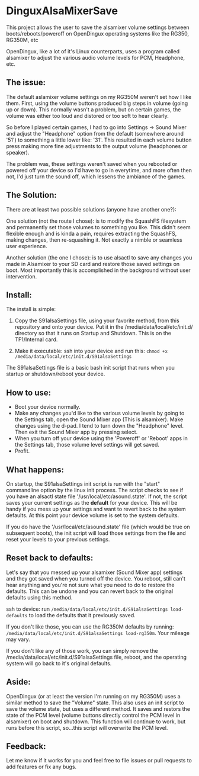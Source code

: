 # DinguxAlsaMixerSave
This project allows the user to save the alsamixer volume settings between boots/reboots/poweroff on OpenDingux operating systems like the RG350, RG350M, etc

OpenDingux, like a lot of it's Linux counterparts, uses a program called alsamixer to adjust the various audio volume levels for PCM, Headphone, etc.

## The issue:
The default aslamixer volume settings on my RG350M weren't set how I like them.  First, using the volume buttons produced big steps in volume (going up or down).  This normally wasn't a problem, but on certain games, the volume was either too loud and distored or too soft to hear clearly.  

So before I played certain games, I had to go into Settings -> Sound Mixer and adjust the "Headphone" option from the default (somewhere around '51') to something a little lower like: '31'.  This resulted in each volume button press making more fine adjustments to the output volume (headphones or speaker).

The problem was, these settings weren't saved when you rebooted or powered off your device so I'd have to go in everytime, and more often then not, I'd just turn the sound off, which lessens the ambiance of the games.

## The Solution:
There are at least two possible solutions (anyone have another one?):  

One solution (not the route I chose): is to modify the SquashFS filesystem and permanently set those volumes to something you like.  This didn't seem flexible enough and is kinda a pain, requires extracting the SquashFS, making changes, then re-squashing it.  Not exactly a nimble or seamless user experience.

Another solution (the one I chose): is to use alsactl to save any changes you made in Alsamixer to your SD card and restore those saved settings on boot. Most importantly this is accomplished in the background without user intervention.

## Install:
The install is simple:  

1) Copy the S91alsaSettings file, using your favorite method, from this repository and onto your device. Put it in the /media/data/local/etc/init.d/ directory so that it runs on Startup and Shutdown.  This is on the TF1/Internal card.  

2) Make it executable: ssh into your device and run this: `chmod +x /media/data/local/etc/init.d/S91alsaSettings`

The S91alsaSettings file is a basic bash init script that runs when you startup or shutdown/reboot your device.

## How to use:
- Boot your device normally.
- Make any changes you'd like to the various volume levels by going to the Settings tab, open the Sound Mixer app (This is alsamixer).  Make changes using the d-pad.  I tend to turn down the "Headphone" level.  Then exit the Sound Mixer app by pressing select.
- When you turn off your device using the 'Poweroff' or 'Reboot' apps in the Settings tab, those volume level settings will get saved. 
- Profit.

## What happens:
On startup, the S91alsaSettings init script is run with the "start" commandline option by the linux init process.  The script checks to see if you have an alsactl state file '/usr/local/etc/asound.state'.  If not, the script saves your current settings as the __default__ for your device.  This will be handy if you mess up your settings and want to revert back to the system defaults.  At this point your device volume is set to the system defaults.

If you do have the '/usr/local/etc/asound.state' file (which would be true on subsequent boots), the init script will load those settings from the file and reset your levels to your previous settings.

## Reset back to defaults:
Let's say that you messed up your alsamixer (Sound Mixer app) settings and they got saved when you turned off the device.  You reboot, still can't hear anything and you're not sure what you need to do to restore the defaults.  This can be undone and you can revert back to the original defaults using this method.

ssh to device: run `/media/data/local/etc/init.d/S91alsaSettings load-defaults` to load the defaults that it previously saved.

If you don't like those, you can use the RG350M defaults by running: `/media/data/local/etc/init.d/S91alsaSettings load-rg350m`.  Your mileage may vary.

If you don't like any of those work, you can simply remove the /media/data/local/etc/init.d/S91alsaSettings file, reboot, and the operating system will go back to it's original defaults.

## Aside:
OpenDingux (or at least the version I'm running on my RG350M) uses a similar method to save the "Volume" state.  This also uses an init script to save the volume state, but uses a different method.  It saves and restors the state of the PCM level (volume buttons directly control the PCM level in alsamixer) on boot and shutdown.  This function will continue to work, but runs before this script, so...this script will overwrite the PCM level.

## Feedback:
Let me know if it works for you and feel free to file issues or pull requests to add features or fix any bugs.




